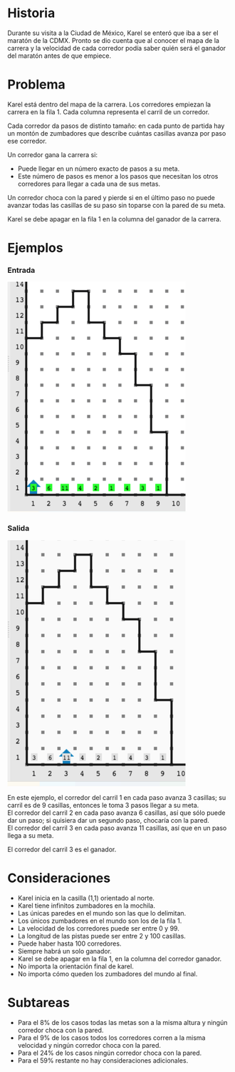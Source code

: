 # Historia

Durante su visita a la Ciudad de México, Karel se enteró que iba a
ser el maratón de la CDMX. Pronto se dio cuenta que al conocer el
mapa de la carrera y la velocidad de cada corredor podía saber quién
será el ganador del maratón antes de que empiece.

# Problema

Karel está dentro del mapa de la carrera. Los corredores empiezan la carrera en la fila 1. Cada columna representa el carril de un corredor.

Cada corredor da pasos de distinto tamaño: en cada punto de partida hay un montón de zumbadores que describe cuántas casillas avanza por paso ese corredor.

Un corredor gana la carrera si:

* Puede llegar en un número exacto de pasos a su meta.
* Este número de pasos es menor a los pasos que necesitan los otros corredores para llegar a cada una de sus metas.

Un corredor choca con la pared y pierde si en el último paso no puede avanzar todas las casillas de su paso sin toparse con la pared de su meta.

Karel se debe apagar en la fila 1 en la columna del ganador de la carrera.

# Ejemplos

### Entrada

![Entrada](entrada.png)

### Salida

![Salida](salida.png)

En este ejemplo, el corredor del carril 1 en cada paso avanza 3 casillas; su carril es de 9 casillas, entonces le toma 3 pasos llegar a su meta.  
El corredor del carril 2 en cada paso avanza 6 casillas, así que sólo puede dar un paso; si quisiera dar un segundo paso, chocaría con la pared.  
El corredor del carril 3 en cada paso avanza 11 casillas, así que en un paso llega a su meta.

El corredor del carril 3 es el ganador.

# Consideraciones

* Karel inicia en la casilla (1,1) orientado al norte.
* Karel tiene infinitos zumbadores en la mochila.
* Las únicas paredes en el mundo son las que lo delimitan.
* Los únicos zumbadores en el mundo son los de la fila 1.
* La velocidad de los corredores puede ser entre 0 y 99.
* La longitud de las pistas puede ser entre 2 y 100 casillas.
* Puede haber hasta 100 corredores.
* Siempre habrá un solo ganador.
* Karel se debe apagar en la fila 1, en la columna del corredor ganador.
* No importa la orientación final de karel.
* No importa cómo queden los zumbadores del mundo al final.

# Subtareas

* Para el 8% de los casos todas las metas son a la misma altura y ningún corredor choca con la pared.
* Para el 9% de los casos todos los corredores corren a la misma velocidad y ningún corredor choca con la pared.
* Para el 24% de los casos ningún corredor choca con la pared.
* Para el 59% restante no hay consideraciones adicionales.
